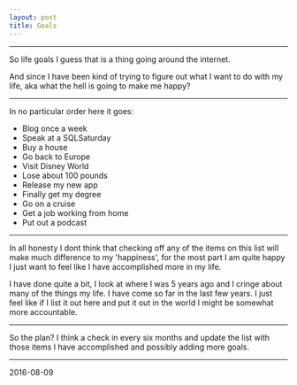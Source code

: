 ```yaml
---
layout: post
title: Goals 
---
```


***

So life goals I guess that is a thing going around the internet. 

And since I have been kind of trying to figure out what I want to do with my life, aka what the hell is going to make me happy?

***

In no particular order here it goes:

* Blog once a week
* Speak at a SQLSaturday
* Buy a house
* Go back to Europe
* Visit Disney World
* Lose about 100 pounds
* Release my new app
* Finally get my degree
* Go on a cruise
* Get a job working from home
* Put out a podcast 

***
In all honesty I dont think that checking off any of the items on this list will make much difference to my 'happiness', for the most part I am quite happy I just want to feel like I have accomplished more in my life. 

I have done quite a bit, I look at where I was 5 years ago and I cringe about many of the things my life. I have come so far in the last few years. I just feel like if I list it out here and put it out in the world I might be somewhat more accountable. 

***

So the plan? I think a check in every six months and update the list with those items I have accomplished and possibly adding more goals. 

***

2016-08-09
